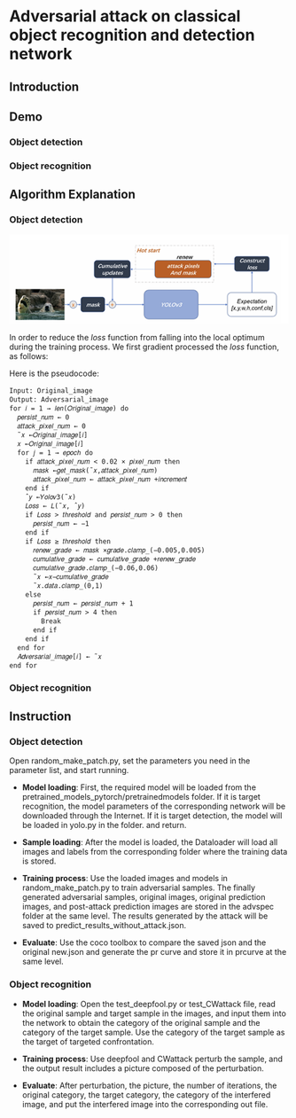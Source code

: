# Adversarial attack on classical object recognition and detection network   

## Introduction


## Demo
### Object detection
### Object recognition



## Algorithm Explanation
### Object detection
![Process](result_images/process.png)

In order to reduce the *loss* function from falling into the local optimum during the training process. We first gradient processed the *loss* function, as follows:


Here is the pseudocode:
```
Input: Original_image
Output: Adversarial_image
for 𝑖 = 1 → 𝑙𝑒𝑛(𝑂𝑟𝑖𝑔𝑖𝑛𝑎𝑙_𝑖𝑚𝑎𝑔𝑒) do
  𝑝𝑒𝑟𝑠𝑖𝑠𝑡_𝑛𝑢𝑚 ← 0
  𝑎𝑡𝑡𝑎𝑐𝑘_𝑝𝑖𝑥𝑒𝑙_𝑛𝑢𝑚 ← 0
  ˜𝑥 ←𝑂𝑟𝑖𝑔𝑖𝑛𝑎𝑙_𝑖𝑚𝑎𝑔𝑒[𝑖]
  𝑥 ←𝑂𝑟𝑖𝑔𝑖𝑛𝑎𝑙_𝑖𝑚𝑎𝑔𝑒[𝑖]
  for 𝑗 = 1 → 𝑒𝑝𝑜𝑐ℎ do
    if 𝑎𝑡𝑡𝑎𝑐𝑘_𝑝𝑖𝑥𝑒𝑙_𝑛𝑢𝑚 < 0.02 × 𝑝𝑖𝑥𝑒𝑙_𝑛𝑢𝑚 then
      𝑚𝑎𝑠𝑘 ←𝑔𝑒𝑡_𝑚𝑎𝑠𝑘(˜𝑥,𝑎𝑡𝑡𝑎𝑐𝑘_𝑝𝑖𝑥𝑒𝑙_𝑛𝑢𝑚)
      𝑎𝑡𝑡𝑎𝑐𝑘_𝑝𝑖𝑥𝑒𝑙_𝑛𝑢𝑚 ← 𝑎𝑡𝑡𝑎𝑐𝑘_𝑝𝑖𝑥𝑒𝑙_𝑛𝑢𝑚 +𝑖𝑛𝑐𝑟𝑒𝑚𝑒𝑛𝑡
    end if
    ˆ𝑦 ←𝑌𝑜𝑙𝑜𝑣3(˜𝑥)
    𝐿𝑜𝑠𝑠 ← 𝐿(˜𝑥, ˆ𝑦)
    if 𝐿𝑜𝑠𝑠 > 𝑡ℎ𝑟𝑒𝑠ℎ𝑜𝑙𝑑 and 𝑝𝑒𝑟𝑠𝑖𝑠𝑡_𝑛𝑢𝑚 > 0 then
      𝑝𝑒𝑟𝑠𝑖𝑠𝑡_𝑛𝑢𝑚 ← −1
    end if
    if 𝐿𝑜𝑠𝑠 ≥ 𝑡ℎ𝑟𝑒𝑠ℎ𝑜𝑙𝑑 then
      𝑟𝑒𝑛𝑒𝑤_𝑔𝑟𝑎𝑑𝑒 ← 𝑚𝑎𝑠𝑘 ×𝑔𝑟𝑎𝑑𝑒.𝑐𝑙𝑎𝑚𝑝_(−0.005,0.005)
      𝑐𝑢𝑚𝑢𝑙𝑎𝑡𝑖𝑣𝑒_𝑔𝑟𝑎𝑑𝑒 ← 𝑐𝑢𝑚𝑢𝑙𝑎𝑡𝑖𝑣𝑒_𝑔𝑟𝑎𝑑𝑒 +𝑟𝑒𝑛𝑒𝑤_𝑔𝑟𝑎𝑑𝑒
      𝑐𝑢𝑚𝑢𝑙𝑎𝑡𝑖𝑣𝑒_𝑔𝑟𝑎𝑑𝑒.𝑐𝑙𝑎𝑚𝑝_(−0.06,0.06)
      ˜𝑥 ←𝑥−𝑐𝑢𝑚𝑢𝑙𝑎𝑡𝑖𝑣𝑒_𝑔𝑟𝑎𝑑𝑒
      ˜𝑥.𝑑𝑎𝑡𝑎.𝑐𝑙𝑎𝑚𝑝_(0,1)
    else
      𝑝𝑒𝑟𝑠𝑖𝑠𝑡_𝑛𝑢𝑚 ← 𝑝𝑒𝑟𝑠𝑖𝑠𝑡_𝑛𝑢𝑚 + 1
      if 𝑝𝑒𝑟𝑠𝑖𝑠𝑡_𝑛𝑢𝑚 > 4 then
        Break
      end if
    end if
  end for
  𝐴𝑑𝑣𝑒𝑟𝑠𝑎𝑟𝑖𝑎𝑙_𝑖𝑚𝑎𝑔𝑒[𝑖] ← ˜𝑥
end for
```

### Object recognition

## Instruction
### Object detection
Open random_make_patch.py, set the parameters you need in the parameter list, and start running.

* **Model loading**: First, the required model will be loaded from the pretrained_models_pytorch/pretrainedmodels folder. If it is target recognition, the model parameters of the corresponding network will be downloaded through the Internet. If it is target detection, the model will be loaded in yolo.py in the folder. and return.

* **Sample loading**: After the model is loaded, the Dataloader will load all images and labels from the corresponding folder where the training data is stored.

* **Training process**: Use the loaded images and models in random_make_patch.py to train adversarial samples. The finally generated adversarial samples, original images, original prediction images, and post-attack prediction images are stored in the advspec folder at the same level. The results generated by the attack will be saved to predict_results_without_attack.json.

* **Evaluate**: Use the coco toolbox to compare the saved json and the original new.json and generate the pr curve and store it in prcurve at the same level.
### Object recognition

* **Model loading**: Open the test_deepfool.py or test_CWattack file, read the original sample and target sample in the images, and input them into the network to obtain the category of the original sample and the category of the target sample. Use the category of the target sample as the target of targeted confrontation.
  
* **Training process**: Use deepfool and CWattack perturb the sample, and the output result includes a picture composed of the perturbation.

* **Evaluate**: After perturbation, the picture, the number of iterations, the original category, the target category, the category of the interfered image, and put the interfered image into the corresponding out file.
